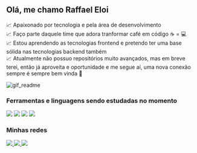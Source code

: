 ## Olá, me chamo Raffael Eloi

📈 Apaixonado por tecnologia e pela área de desenvolvimento <br>
📈 Faço parte daquele time que adora tranformar café  em código ☕ = 💻<br>
📈 Estou aprendendo as tecnologias frontend e pretendo ter uma base sólida nas tecnologias backend também <br>
📈 Atualmente não possuo repositórios muito avançados, mas em breve terei, então já aproveita e oportunidade e me segue aí, uma nova conexão sempre é sempre bem vinda 🤝 

![gif_readme](https://user-images.githubusercontent.com/51720161/139523034-f7da3b43-4ee3-411d-9b1e-d6d2c7786f1e.gif)

### Ferramentas e linguagens sendo estudadas no momento
<div>
  <img src="https://img.icons8.com/color/48/000000/html-5--v1.png"/>
  <img src="https://img.icons8.com/color/48/000000/css3.png"/>
  <img src="https://img.icons8.com/color/48/000000/javascript--v1.png"/>
  <img src="https://img.icons8.com/color/48/000000/react-native.png"/>
</div>

### Minhas redes
<div>
  <a href="mailto:raffaeleloi121@gmail.com" target="_blank">
    <img src="https://img.icons8.com/fluency/48/000000/gmail.png"/>
  </a>
  <a href="https://www.linkedin.com/in/raffael-eloi/" target="_blank">
    <img src="https://img.icons8.com/fluency/48/000000/linkedin.png"/>
  </a>
  <a href="https://www.instagram.com/raffa_eloi/" target="_blank">
    <img src="https://img.icons8.com/fluency/48/000000/instagram-new.png"/>
  </a>
</div>
